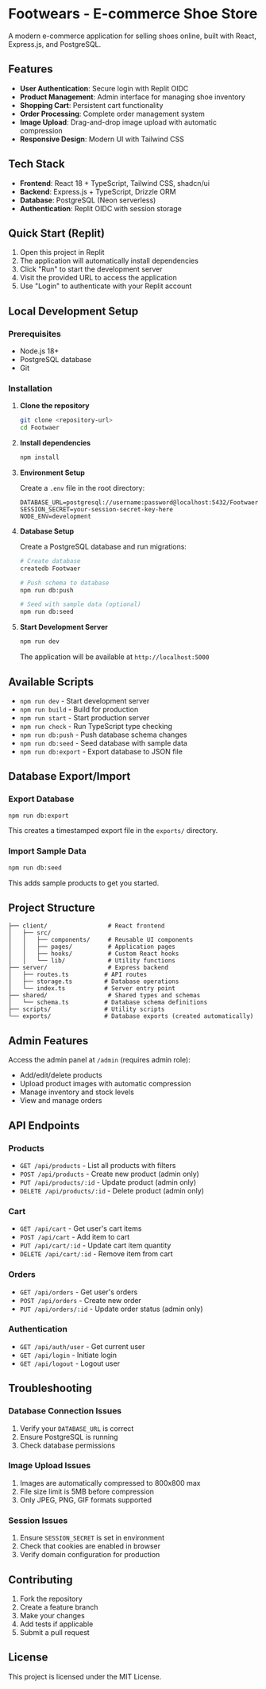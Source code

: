 # Footwears - E-commerce Shoe Store

A modern e-commerce application for selling shoes online, built with React, Express.js, and PostgreSQL.

## Features

- **User Authentication**: Secure login with Replit OIDC
- **Product Management**: Admin interface for managing shoe inventory
- **Shopping Cart**: Persistent cart functionality
- **Order Processing**: Complete order management system
- **Image Upload**: Drag-and-drop image upload with automatic compression
- **Responsive Design**: Modern UI with Tailwind CSS

## Tech Stack

- **Frontend**: React 18 + TypeScript, Tailwind CSS, shadcn/ui
- **Backend**: Express.js + TypeScript, Drizzle ORM
- **Database**: PostgreSQL (Neon serverless)
- **Authentication**: Replit OIDC with session storage

## Quick Start (Replit)

1. Open this project in Replit
2. The application will automatically install dependencies
3. Click "Run" to start the development server
4. Visit the provided URL to access the application
5. Use "Login" to authenticate with your Replit account

## Local Development Setup

### Prerequisites

- Node.js 18+ 
- PostgreSQL database
- Git

### Installation

1. **Clone the repository**
   ```bash
   git clone <repository-url>
   cd Footwaer
   ```

2. **Install dependencies**
   ```bash
   npm install
   ```

3. **Environment Setup**
   
   Create a `.env` file in the root directory:
   ```env
   DATABASE_URL=postgresql://username:password@localhost:5432/Footwaer
   SESSION_SECRET=your-session-secret-key-here
   NODE_ENV=development
   ```

4. **Database Setup**
   
   Create a PostgreSQL database and run migrations:
   ```bash
   # Create database
   createdb Footwaer
   
   # Push schema to database
   npm run db:push
   
   # Seed with sample data (optional)
   npm run db:seed
   ```

5. **Start Development Server**
   ```bash
   npm run dev
   ```
   
   The application will be available at `http://localhost:5000`

## Available Scripts

- `npm run dev` - Start development server
- `npm run build` - Build for production
- `npm run start` - Start production server
- `npm run check` - Run TypeScript type checking
- `npm run db:push` - Push database schema changes
- `npm run db:seed` - Seed database with sample data
- `npm run db:export` - Export database to JSON file

## Database Export/Import

### Export Database
```bash
npm run db:export
```
This creates a timestamped export file in the `exports/` directory.

### Import Sample Data
```bash
npm run db:seed
```
This adds sample products to get you started.

## Project Structure

```
├── client/                 # React frontend
│   ├── src/
│   │   ├── components/     # Reusable UI components
│   │   ├── pages/          # Application pages
│   │   ├── hooks/          # Custom React hooks
│   │   └── lib/            # Utility functions
├── server/                 # Express backend
│   ├── routes.ts          # API routes
│   ├── storage.ts         # Database operations
│   └── index.ts           # Server entry point
├── shared/                 # Shared types and schemas
│   └── schema.ts          # Database schema definitions
├── scripts/               # Utility scripts
└── exports/               # Database exports (created automatically)
```

## Admin Features

Access the admin panel at `/admin` (requires admin role):

- Add/edit/delete products
- Upload product images with automatic compression
- Manage inventory and stock levels
- View and manage orders

## API Endpoints

### Products
- `GET /api/products` - List all products with filters
- `POST /api/products` - Create new product (admin only)
- `PUT /api/products/:id` - Update product (admin only)
- `DELETE /api/products/:id` - Delete product (admin only)

### Cart
- `GET /api/cart` - Get user's cart items
- `POST /api/cart` - Add item to cart
- `PUT /api/cart/:id` - Update cart item quantity
- `DELETE /api/cart/:id` - Remove item from cart

### Orders
- `GET /api/orders` - Get user's orders
- `POST /api/orders` - Create new order
- `PUT /api/orders/:id` - Update order status (admin only)

### Authentication
- `GET /api/auth/user` - Get current user
- `GET /api/login` - Initiate login
- `GET /api/logout` - Logout user

## Troubleshooting

### Database Connection Issues
1. Verify your `DATABASE_URL` is correct
2. Ensure PostgreSQL is running
3. Check database permissions

### Image Upload Issues
1. Images are automatically compressed to 800x800 max
2. File size limit is 5MB before compression
3. Only JPEG, PNG, GIF formats supported

### Session Issues
1. Ensure `SESSION_SECRET` is set in environment
2. Check that cookies are enabled in browser
3. Verify domain configuration for production

## Contributing

1. Fork the repository
2. Create a feature branch
3. Make your changes
4. Add tests if applicable
5. Submit a pull request

## License

This project is licensed under the MIT License.